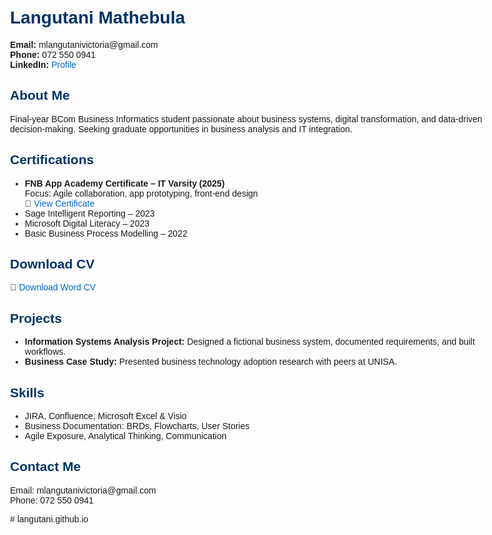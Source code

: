 <!DOCTYPE html>
<html>
<head>
  <title>Langutani Mathebula | Graduate Portfolio</title>
  <meta charset="UTF-8">
  <style>
    body { font-family: Arial, sans-serif; padding: 20px; max-width: 800px; margin: auto; }
    h1, h2 { color: #003366; }
    a { color: #0066cc; text-decoration: none; }
  </style>
</head>
<body>
  <h1>Langutani Mathebula</h1>
  <p><strong>Email:</strong> mlangutanivictoria@gmail.com<br>
     <strong>Phone:</strong> 072 550 0941<br>
     <strong>LinkedIn:</strong> <a href="https://www.linkedin.com/in/mlangutanivictoria-911927125" target="_blank">Profile</a>
  </p>

  <h2>About Me</h2>
  <p>Final-year BCom Business Informatics student passionate about business systems, digital transformation, and data-driven decision-making. Seeking graduate opportunities in business analysis and IT integration.</p>

  <h2>Certifications</h2>
  <ul>
    <li><strong>FNB App Academy Certificate – IT Varsity (2025)</strong><br>
    Focus: Agile collaboration, app prototyping, front-end design<br>
    📄 <a href="FNB_App_Academy_Certificate.pdf" target="_blank">View Certificate</a></li>
    <li>Sage Intelligent Reporting – 2023</li>
    <li>Microsoft Digital Literacy – 2023</li>
    <li>Basic Business Process Modelling – 2022</li>
  </ul>

  <h2>Download CV</h2>
  <p>📄 <a href="Langutani_Graduate_Programme_CV_Updated.docx" target="_blank">Download Word CV</a></p>

  <h2>Projects</h2>
  <ul>
    <li><strong>Information Systems Analysis Project:</strong> Designed a fictional business system, documented requirements, and built workflows.</li>
    <li><strong>Business Case Study:</strong> Presented business technology adoption research with peers at UNISA.</li>
  </ul>

  <h2>Skills</h2>
  <ul>
    <li>JIRA, Confluence, Microsoft Excel & Visio</li>
    <li>Business Documentation: BRDs, Flowcharts, User Stories</li>
    <li>Agile Exposure, Analytical Thinking, Communication</li>
  </ul>

  <h2>Contact Me</h2>
  <p>Email: mlangutanivictoria@gmail.com<br>Phone: 072 550 0941</p>

</body>
</html>
# langutani.github.io
